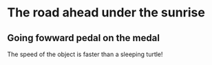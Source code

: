 # The road ahead under the sunrise

## Going fowward pedal on the medal

The speed of the object is faster than a sleeping turtle!